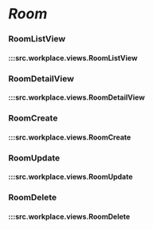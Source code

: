 # ***Room***

### RoomListView
#### :::src.workplace.views.RoomListView

### RoomDetailView
#### :::src.workplace.views.RoomDetailView

### RoomCreate
#### :::src.workplace.views.RoomCreate

### RoomUpdate
#### :::src.workplace.views.RoomUpdate

### RoomDelete
#### :::src.workplace.views.RoomDelete
